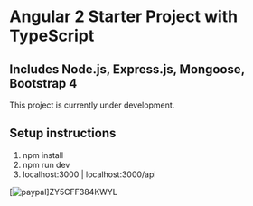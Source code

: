 <h1>Angular 2 Starter Project with TypeScript</h1>
<h2>Includes Node.js, Express.js, Mongoose, Bootstrap 4</h2>
<p>This project is currently under development.</p>
<h2>Setup instructions</h2>
<ol>
	<li>npm install</li>
	<li>npm run dev</li>
	<li>localhost:3000 | localhost:3000/api</li>
</ol>

[![paypal](https://www.paypalobjects.com/en_US/i/btn/btn_donateCC_LG.gif)]ZY5CFF384KWYL